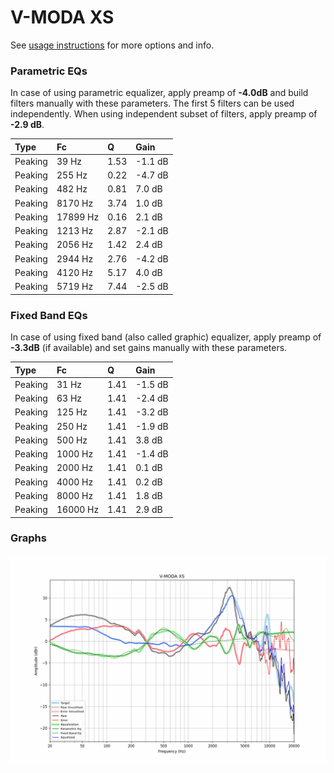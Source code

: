 # V-MODA XS
See [usage instructions](https://github.com/jaakkopasanen/AutoEq#usage) for more options and info.

### Parametric EQs
In case of using parametric equalizer, apply preamp of **-4.0dB** and build filters manually
with these parameters. The first 5 filters can be used independently.
When using independent subset of filters, apply preamp of **-2.9 dB**.

| Type    | Fc       |    Q | Gain    |
|:--------|:---------|:-----|:--------|
| Peaking | 39 Hz    | 1.53 | -1.1 dB |
| Peaking | 255 Hz   | 0.22 | -4.7 dB |
| Peaking | 482 Hz   | 0.81 | 7.0 dB  |
| Peaking | 8170 Hz  | 3.74 | 1.0 dB  |
| Peaking | 17899 Hz | 0.16 | 2.1 dB  |
| Peaking | 1213 Hz  | 2.87 | -2.1 dB |
| Peaking | 2056 Hz  | 1.42 | 2.4 dB  |
| Peaking | 2944 Hz  | 2.76 | -4.2 dB |
| Peaking | 4120 Hz  | 5.17 | 4.0 dB  |
| Peaking | 5719 Hz  | 7.44 | -2.5 dB |

### Fixed Band EQs
In case of using fixed band (also called graphic) equalizer, apply preamp of **-3.3dB**
(if available) and set gains manually with these parameters.

| Type    | Fc       |    Q | Gain    |
|:--------|:---------|:-----|:--------|
| Peaking | 31 Hz    | 1.41 | -1.5 dB |
| Peaking | 63 Hz    | 1.41 | -2.4 dB |
| Peaking | 125 Hz   | 1.41 | -3.2 dB |
| Peaking | 250 Hz   | 1.41 | -1.9 dB |
| Peaking | 500 Hz   | 1.41 | 3.8 dB  |
| Peaking | 1000 Hz  | 1.41 | -1.4 dB |
| Peaking | 2000 Hz  | 1.41 | 0.1 dB  |
| Peaking | 4000 Hz  | 1.41 | 0.2 dB  |
| Peaking | 8000 Hz  | 1.41 | 1.8 dB  |
| Peaking | 16000 Hz | 1.41 | 2.9 dB  |

### Graphs
![](./V-MODA%20XS.png)